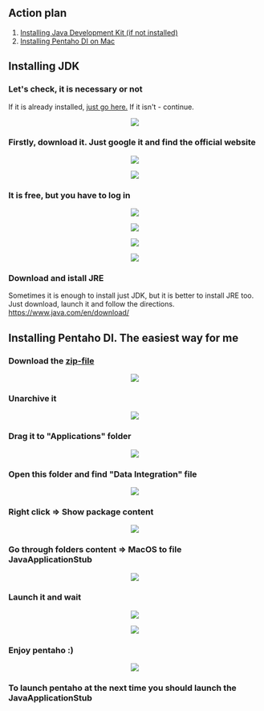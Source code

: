 ## Action plan

1) [Installing Java Development Kit (if not installed)](#Installing-JDK)
2) [Installing Pentaho DI on Mac](#Installing-Pentaho-DI)

## Installing JDK

### Let's check, it is necessary or not

If it is already installed, [just go here.](#Installing-Pentaho-DI)
If it isn't - continue.

<p align="center"><img  src="https://github.com/victorjulyin/DE-101/blob/main/Module4/4.3%20Getting to know the Pentaho/4.3.1%20Installing%20Pentaho%20DI%20on%20Mac/pics/Pentaho_jdk1.png"></p>

### Firstly, download it. Just google it and find the official website

<p align="center"><img  src="https://github.com/victorjulyin/DE-101/blob/main/Module4/4.3%20Getting to know the Pentaho/4.3.1%20Installing%20Pentaho%20DI%20on%20Mac/pics/Pentaho_jdk2.png"></p>

<p align="center"><img  src="https://github.com/victorjulyin/DE-101/blob/main/Module4/4.3%20Getting to know the Pentaho/4.3.1%20Installing%20Pentaho%20DI%20on%20Mac/pics/Pentaho_jdk3.png"></p>


### It is free, but you have to log in

<p align="center"><img  src="https://github.com/victorjulyin/DE-101/blob/main/Module4/4.3%20Getting to know the Pentaho/4.3.1%20Installing%20Pentaho%20DI%20on%20Mac/pics/Pentaho_jdk4.png"></p>

<p align="center"><img  src="https://github.com/victorjulyin/DE-101/blob/main/Module4/4.3%20Getting to know the Pentaho/4.3.1%20Installing%20Pentaho%20DI%20on%20Mac/pics/Pentaho_jdk5.png"></p>

<p align="center"><img  src="https://github.com/victorjulyin/DE-101/blob/main/Module4/4.3%20Getting to know the Pentaho/4.3.1%20Installing%20Pentaho%20DI%20on%20Mac/pics/Pentaho_jdk6.png"></p>

<p align="center"><img  src="https://github.com/victorjulyin/DE-101/blob/main/Module4/4.3%20Getting to know the Pentaho/4.3.1%20Installing%20Pentaho%20DI%20on%20Mac/pics/Pentaho_jdk7.png"></p>


### Download and istall JRE

Sometimes it is enough to install just JDK, but it is better to install JRE too.
Just download, launch it and follow the directions.
https://www.java.com/en/download/


## Installing Pentaho DI. The easiest way for me

### Download the [zip-file](https://sourceforge.net/projects/pentaho/files/)

<p align="center"><img  src="https://github.com/victorjulyin/DE-101/blob/main/Module4/4.3%20Getting%20to%20know%20the%20Pentaho/4.3.1%20Installing%20Pentaho%20DI%20on%20Mac/pics/pentaho1.png"></p>

### Unarchive it

<p align="center"><img  src="https://github.com/victorjulyin/DE-101/blob/main/Module4/4.3%20Getting%20to%20know%20the%20Pentaho/4.3.1%20Installing%20Pentaho%20DI%20on%20Mac/pics/pentaho2.png"></p>

### Drag it to "Applications" folder

<p align="center"><img  src="https://github.com/victorjulyin/DE-101/blob/main/Module4/4.3%20Getting%20to%20know%20the%20Pentaho/4.3.1%20Installing%20Pentaho%20DI%20on%20Mac/pics/pentaho3.png"></p>

### Open this folder and find "Data Integration" file

<p align="center"><img  src="https://github.com/victorjulyin/DE-101/blob/main/Module4/4.3%20Getting%20to%20know%20the%20Pentaho/4.3.1%20Installing%20Pentaho%20DI%20on%20Mac/pics/pentaho4.png"></p>

### Right click => Show package content

<p align="center"><img  src="https://github.com/victorjulyin/DE-101/blob/main/Module4/4.3%20Getting%20to%20know%20the%20Pentaho/4.3.1%20Installing%20Pentaho%20DI%20on%20Mac/pics/pentaho5.png"></p>

### Go through folders content => MacOS to file JavaApplicationStub

<p align="center"><img  src="https://github.com/victorjulyin/DE-101/blob/main/Module4/4.3%20Getting%20to%20know%20the%20Pentaho/4.3.1%20Installing%20Pentaho%20DI%20on%20Mac/pics/pentaho6.png"></p>

### Launch it and wait

<p align="center"><img  src="https://github.com/victorjulyin/DE-101/blob/main/Module4/4.3%20Getting%20to%20know%20the%20Pentaho/4.3.1%20Installing%20Pentaho%20DI%20on%20Mac/pics/pentaho7.png"></p>

<p align="center"><img  src="https://github.com/victorjulyin/DE-101/blob/main/Module4/4.3%20Getting%20to%20know%20the%20Pentaho/4.3.1%20Installing%20Pentaho%20DI%20on%20Mac/pics/pentaho8.png"></p>

### Enjoy pentaho :)

<p align="center"><img  src="https://github.com/victorjulyin/DE-101/blob/main/Module4/4.3%20Getting%20to%20know%20the%20Pentaho/4.3.1%20Installing%20Pentaho%20DI%20on%20Mac/pics/pentaho9.png"></p>

### To launch pentaho at the next time you should launch the JavaApplicationStub 